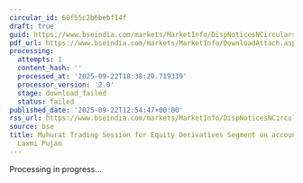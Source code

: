```yaml
---
circular_id: 60f55c2b6bebf14f
draft: true
guid: https://www.bseindia.com/markets/MarketInfo/DispNoticesNCirculars.aspx?Noticeid={B2912C83-32C7-4964-AEB7-BFE17EDB4035}&noticeno=20250922-22&dt=09/22/2025&icount=22&totcount=58&flag=0
pdf_url: https://www.bseindia.com/markets/MarketInfo/DownloadAttach.aspx?id=20250922-22&attachedId=
processing:
  attempts: 1
  content_hash: ''
  processed_at: '2025-09-22T18:38:20.719339'
  processor_version: '2.0'
  stage: download_failed
  status: failed
published_date: '2025-09-22T12:54:47+00:00'
rss_url: https://www.bseindia.com/markets/MarketInfo/DispNoticesNCirculars.aspx?Noticeid={B2912C83-32C7-4964-AEB7-BFE17EDB4035}&noticeno=20250922-22&dt=09/22/2025&icount=22&totcount=58&flag=0
source: bse
title: Muhurat Trading Session for Equity Derivatives Segment on account of Diwali
  Laxmi Pujan
---
```


Processing in progress...